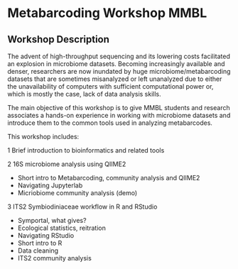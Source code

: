 # Metabarcoding Workshop MMBL
## Workshop Description
The advent of high-throughput sequencing and its lowering costs facilitated an explosion in microbiome datasets. Becoming increasingly available and denser, researchers are now inundated by huge microbiome/metabarcoding datasets that are sometimes misanalyzed or left unanalyzed due to either the unavailability of computers with sufficient computational power or, which is mostly the case, lack of data analysis skills.

The main objective of this workshop is to give MMBL students and research associates a hands-on experience in working with microbiome datasets and introduce them to the common tools used in analyzing metabarcodes.

This workshop includes:

1 Brief introduction to bioinformatics and related tools


2 16S microbiome analysis using QIIME2 
- Short intro to Metabarcoding, community analysis and QIIME2
- Navigating Jupyterlab
- Micriobiome community analysis (demo)


3 ITS2 Symbiodiniaceae workflow in R and RStudio
- Symportal, what gives?
- Ecological statistics, reitration
- Navigating RStudio
- Short intro to R
- Data cleaning
- ITS2 community analysis
